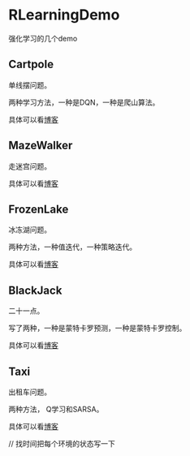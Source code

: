 # RLearningDemo
强化学习的几个demo

## Cartpole

单线摆问题。

两种学习方法，一种是DQN，一种是爬山算法。

具体可以看[博客](https://micro-han.github.io/2021/12/14/%E5%BC%BA%E5%8C%96%E5%AD%A6%E4%B9%A0%E7%9A%84CartPole/)

## MazeWalker

走迷宫问题。

具体可以看[博客](https://zhuanlan.zhihu.com/p/174764973)

## FrozenLake

冰冻湖问题。

两种方法，一种值迭代，一种策略迭代。

具体可以看[博客](https://micro-han.github.io/2022/01/16/%E8%AF%BB%E4%B9%A6%E7%AC%94%E8%AE%B0-Python%E5%BC%BA%E5%8C%96%E5%AD%A6%E4%B9%A0%E5%AE%9E%E6%88%98%E7%AC%AC%E4%B8%89%E7%AB%A0/)

## BlackJack

二十一点。

写了两种，一种是蒙特卡罗预测，一种是蒙特卡罗控制。

具体可以看[博客](https://micro-han.github.io/2022/01/17/%E8%AF%BB%E4%B9%A6%E7%AC%94%E8%AE%B0-Python%E5%BC%BA%E5%8C%96%E5%AD%A6%E4%B9%A0%E5%AE%9E%E6%88%98%E7%AC%AC%E5%9B%9B%E7%AB%A0/)

## Taxi

出租车问题。

两种方法， Q学习和SARSA。

具体可以看[博客](https://micro-han.github.io/2022/01/20/%E8%AF%BB%E4%B9%A6%E7%AC%94%E8%AE%B0-Python%E5%BC%BA%E5%8C%96%E5%AD%A6%E4%B9%A0%E5%AE%9E%E6%88%98%E7%AC%AC%E4%BA%94%E7%AB%A0/)

// 找时间把每个环境的状态写一下
